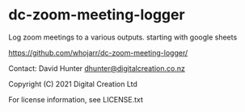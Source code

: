 # dc-zoom-meeting-logger

Log zoom meetings to a various outputs. starting with google sheets

https://github.com/whojarr/dc-zoom-meeting-logger/

Contact: David Hunter <dhunter@digitalcreation.co.nz>

Copyright (C) 2021 Digital Creation Ltd 

For license information, see LICENSE.txt
